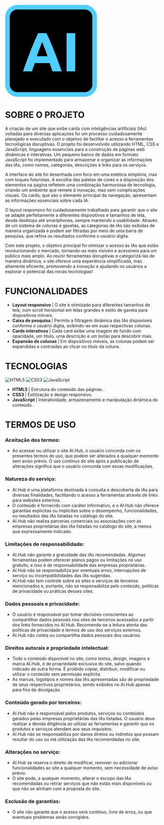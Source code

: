 ![LOGO](./paginas/assets-descubra/logo.png)

# SOBRE O PROJETO
A criação de um site que exibe cards com inteligências artificiais (IAs) voltadas para diversas aplicações foi um processo cuidadosamente planejado e executado com o objetivo de facilitar o acesso a ferramentas tecnológicas disruptivas. O projeto foi desenvolvido utilizando HTML, CSS e JavaScript, linguagens essenciais para a construção de páginas web dinâmicas e interativas. Um pequeno banco de dados em formato JavaScript foi implementado para armazenar e organizar as informações das IAs, como nomes, categorias, descrições e links para os serviços.

A interface do site foi desenhada com foco em uma estética simplória, mas com toques futuristas. A escolha das paletas de cores e a disposição dos elementos na página refletem uma combinação harmoniosa de tecnologia, criando um ambiente que remete à inovação, mas sem complicações visuais. Os cards, que são o elemento principal da navegação, apresentam as informações essenciais sobre cada IA.

O layout responsivo foi cuidadosamente trabalhado para garantir que o site se adapte perfeitamente a diferentes dispositivos e tamanhos de tela, desde desktops até smartphones, sempre mantendo a usabilidade. Através de um sistema de colunas e gavetas, as categorias de IAs são exibidas de maneira organizada e podem ser filtradas por meio de uma barra de pesquisa, que refina os resultados conforme o usuário digita.

Com este projeto, o objetivo principal foi otimizar o acesso às IAs que estão revolucionando o mercado, tornando-as mais visíveis e acessíveis para um público mais amplo. Ao reunir ferramentas disruptivas e categorizá-las de maneira dinâmica, o site oferece uma experiência simplificada, mas altamente eficiente, promovendo a inovação e ajudando os usuários a explorar o potencial das novas tecnologias!

# FUNCIONALIDADES
- <b>Layout responsivo </b>| O site é otimizado para diferentes tamanhos de tela, com scroll horizontal em telas grandes e estilo de gaveta para dispositivos móveis.
- <b>Caixa de pesquisa </b>| Permite a filtragem dinâmica das IAs disponíveis conforme o usuário digita, exibindo-as em suas respectivas colunas.
- <b>Cards interativos </b>| Cada card exibe uma imagem de fundo com opacidade, um título, uma descrição e um botão para descobrir mais.
- <b>Expansão de colunas </b>| Em dispositivos móveis, as colunas podem ser expandidas e contraídas ao clicar no título da coluna.

# TECNOLOGIAS
![HTML5](https://img.shields.io/badge/html5-%23E34F26.svg?style=for-the-badge&logo=html5&logoColor=white)
![CSS3](https://img.shields.io/badge/css3-%231572B6.svg?style=for-the-badge&logo=css3&logoColor=white)
![JavaScript](https://img.shields.io/badge/javascript-%23323330.svg?style=for-the-badge&logo=javascript&logoColor=%23F7DF1E)
- <b>HTML5 </b>| Estrutura do conteúdo das páginas.
- <b>CSS3 </b>| Estilização e design responsivo.
- <b>JavaScript </b>| Interatividade, armazenamento e manipulação dinâmica do conteúdo.

# TERMOS DE USO
### Aceitação dos termos:
- Ao acessar ou utilizar o site AI.Hub, o usuário concorda com os presentes termos de uso, que podem ser alterados a qualquer momento sem aviso prévio. O uso contínuo do site após a publicação de alterações significa que o usuário concorda com essas modificações.

### Natureza do serviço:
- AI.Hub é uma plataforma destinada à consulta e descoberta de IAs para diversas finalidades, facilitando o acesso a ferramentas através de links para websites externos.
- O conteúdo é fornecido com caráter informativo, e o AI.Hub não oferece garantias explícitas ou implícitas sobre o desempenho, funcionalidades, ou resultados das IAs listadas no catálogo do site.
- AI.Hub não realiza parcerias comerciais ou associações com as empresas proprietárias das IAs listadas no catálogo do site, a menos que expressamente indicado.

### Limitações de responsabilidade:
- AI.Hub não garante a gratuidade das IAs recomendadas. Algumas ferramentas podem oferecer planos pagos ou limitações no uso gratuito, e isso é de responsabilidade das empresas proprietárias.
- AI.Hub não se responsabiliza por eventuais erros, interrupções de serviço ou incompatibilidades das IAs sugeridas.
- AI.Hub não tem controle sobre os sites e serviços de terceiros mencionados e, portanto, não se responsabiliza pelo conteúdo, políticas de privacidade ou práticas desses sites.

### Dados pessoais e privacidade:
- O usuário é responsável por tomar decisões conscientes ao compartilhar dados pessoais nos sites de terceiros acessados a partir dos links fornecidos no AI.Hub. Recomenda-se a leitura atenta das políticas de privacidade e termos de uso dos serviços externos.
- AI.Hub não coleta ou compartilha dados pessoais dos usuários.

### Direitos autorais e propriedade intelectual:
- Todo o conteúdo disponível no site, como textos, design, imagens e marca AI.Hub, é de propriedade exclusiva do site, salvo quando indicado de outra forma. É proibido copiar, distribuir, modificar ou utilizar o conteúdo sem permissão explícita.
- As marcas, logotipos e nomes das IAs apresentadas são de propriedade de seus respectivos proprietários, sendo exibidos no AI.Hub apenas para fins de divulgação.

### Conteúdo gerado por terceiros:
- AI.Hub não é responsável pelos produtos, serviços ou conteúdos gerados pelas empresas proprietárias das IAs listadas. O usuário deve realizar a devida diligência ao utilizar as ferramentas e garantir que os produtos e serviços atendam aos seus requisitos.
- AI.Hub não se responsabiliza por danos diretos ou indiretos que possam resultar do uso ou má utilização das IAs recomendadas no site.

### Alterações no serviço:
- AI.Hub se reserva o direito de modificar, remover ou adicionar funcionalidades ao site a qualquer momento, sem necessidade de aviso prévio.
- O site pode, a qualquer momento, alterar o escopo das IAs recomendadas ou retirar serviços que não estão mais disponíveis ou que não se alinham com a proposta do site.

### Exclusão de garantias:
- O site não garante que o acesso será contínuo, livre de erros, ou que eventuais problemas serão corrigidos.

